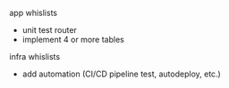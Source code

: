 app whislists
- unit test router
- implement 4 or more tables

infra whislists
- add automation (CI/CD pipeline test, autodeploy, etc.)